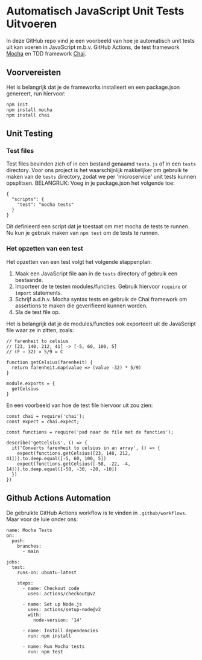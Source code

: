 # Automatisch JavaScript Unit Tests Uitvoeren

In deze GitHub repo vind je een voorbeeld van hoe je automatisch unit tests uit kan voeren in JavaScript m.b.v. GitHub Actions, de test framework [Mocha](https://mochajs.org/) en TDD framework [Chai](https://www.chaijs.com/).

## Voorvereisten
Het is belangrijk dat je de frameworks installeert en een package.json genereert, run hiervoor:
```
npm init
npm install mocha
npm install chai
```

## Unit Testing
### Test files
Test files bevinden zich of in een bestand genaamd `tests.js` of in een `tests` directory. Voor ons project is het waarschijnlijk makkelijker om gebruik te maken van de `tests` directory, zodat we per 'microservice' unit tests kunnen opsplitsen.
BELANGRIJK: Voeg in je package.json het volgende toe:
```
{
  "scripts": {
    "test": "mocha tests"
  }
}
```
Dit definieerd een script dat je toestaat om met mocha de tests te runnen. Nu kun je gebruik maken van `npm test` om de tests te runnen.
### Het opzetten van een test
Het opzetten van een test volgt het volgende stappenplan:
1. Maak een JavaScript file aan in de `tests` directory of gebruik een bestaande.
2. Importeer de te testen modules/functies. Gebruik hiervoor `require` or `import` statements.
3. Schrijf a.d.h.v. Mocha syntax tests en gebruik de Chai framework om assertions te maken die geverifieerd kunnen worden.
4. Sla de test file op.

Het is belangrijk dat je de modules/functies ook exporteert uit de JavaScript file waar ze in zitten, zoals:

```
// farenheit to celsius
// [23, 140, 212, 41] -> [-5, 60, 100, 5]
// (F − 32) × 5/9 = C

function getCelsius(farenheit) {
  return farenheit.map(value => (value -32) * 5/9)
}

module.exports = {
  getCelsius
}
```
En een voorbeeld van hoe de test file hiervoor uit zou zien:
```
const chai = require('chai');
const expect = chai.expect;

const functions = require('pad naar de file met de functies'); 

describe('getCelsius', () => {
  it('Converts farenheit to celsius in an array', () => {
    expect(functions.getCelsius([23, 140, 212, 41])).to.deep.equal([-5, 60, 100, 5])
    expect(functions.getCelsius([-58, -22, -4, 14])).to.deep.equal([-50, -30, -20, -10])
  })
})
```

## Github Actions Automation
De gebruikte GitHub Actions workflow is te vinden in `.github/workflows`. Maar voor de luie onder ons:
```
name: Mocha Tests
on:
  push:
    branches:
      - main

jobs:
  test:
    runs-on: ubuntu-latest

    steps:
      - name: Checkout code
        uses: actions/checkout@v2

      - name: Set up Node.js
        uses: actions/setup-node@v2
        with:
          node-version: '14'

      - name: Install dependencies
        run: npm install

      - name: Run Mocha tests
        run: npm test
```
